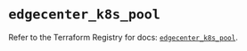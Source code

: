 # `edgecenter_k8s_pool`

Refer to the Terraform Registry for docs: [`edgecenter_k8s_pool`](https://registry.terraform.io/providers/edge-center/edgecenter/0.10.3/docs/resources/k8s_pool).
